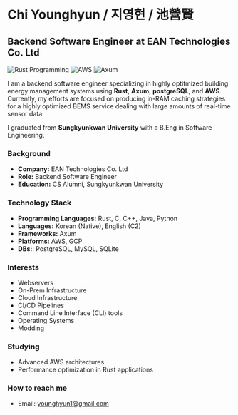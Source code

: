 # Chi Younghyun / 지영현 / 池營賢

## Backend Software Engineer at EAN Technologies Co. Ltd

![Rust Programming](https://img.shields.io/badge/Rust-000000?style=for-the-badge&logo=rust&logoColor=white)
![AWS](https://img.shields.io/badge/AWS-FF9900?style=for-the-badge&logo=amazonaws&logoColor=white)
![Axum](https://img.shields.io/badge/Axum-764ABC?style=for-the-badge&logo=axum&logoColor=white)

I am a backend software engineer specializing in highly optitmized building energy management systems using **Rust**, **Axum**, **postgreSQL**, and **AWS**. Currently, my efforts are focused on producing in-RAM caching strategies for a highly optimized BEMS service dealing with large amounts of real-time sensor data.

I graduated from **Sungkyunkwan University** with a B.Eng in Software Engineering.

### Background
- **Company:** EAN Technologies Co. Ltd
- **Role:** Backend Software Engineer
- **Education:** CS Alumni, Sungkyunkwan University

### Technology Stack
- **Programming Languages:** Rust, C, C++, Java, Python
- **Languages:** Korean (Native), English (C2)
- **Frameworks:** Axum
- **Platforms:** AWS, GCP
- **DBs:**: PostgreSQL, MySQL, SQLite

### Interests
- Webservers
- On-Prem Infrastructure
- Cloud Infrastructure
- CI/CD Pipelines
- Command Line Interface (CLI) tools
- Operating Systems
- Modding

### Studying
- Advanced AWS architectures
- Performance optimization in Rust applications

### How to reach me
- Email: [younghyun1@gmail.com](mailto:younghyun1@gmail.com)
